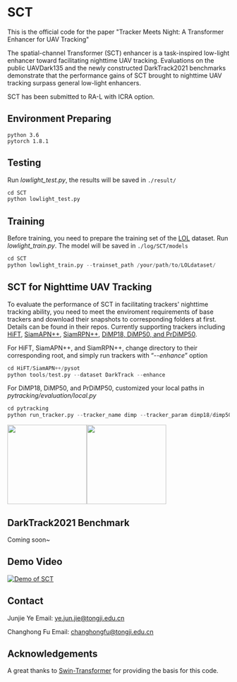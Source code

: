 # SCT

This is the official code for the paper "Tracker Meets Night: A Transformer Enhancer for UAV Tracking"

The spatial-channel Transformer (SCT) enhancer is a task-inspired low-light enhancer toward facilitating nighttime UAV tracking. Evaluations on the public UAVDark135 and the newly constructed DarkTrack2021 benchmarks demonstrate that the performance gains of SCT brought to nighttime UAV tracking surpass general low-light enhancers.

SCT has been submitted to RA-L with ICRA option.

## Environment Preparing
```
python 3.6
pytorch 1.8.1
```

## Testing

Run *lowlight_test.py*, the results will be saved in `./result/`
```python
cd SCT
python lowlight_test.py 
```

## Training

Before training, you need to prepare the training set of the [LOL](https://daooshee.github.io/BMVC2018website/) dataset.
Run *lowlight_train.py*. 
The model will be saved in `./log/SCT/models`

```python
cd SCT
python lowlight_train.py --trainset_path /your/path/to/LOLdataset/
```

## SCT for Nighttime UAV Tracking

To evaluate the performance of SCT in facilitating trackers' nighttime tracking ability, you need to meet the enviroment requirements of base trackers and download their snapshots to corresponding folders at first. Details can be found in their repos. Currently supporting trackers including [HiFT](https://github.com/vision4robotics/HiFT), [SiamAPN++](https://github.com/vision4robotics/SiamAPN), [SiamRPN++](https://github.com/STVIR/pysot), [DiMP18, DiMP50, and PrDiMP50](https://github.com/visionml/pytracking).

For HiFT, SiamAPN++, and SiamRPN++, change directory to their corresponding root, and simply run trackers with “*--enhance*” option

```python
cd HiFT/SiamAPN++/pysot
python tools/test.py --dataset DarkTrack --enhance
```

For DiMP18, DiMP50, and PrDiMP50, customized your local paths in *pytracking/evaluation/local.py*

```python
cd pytracking 
python run_tracker.py --tracker_name dimp --tracker_param dimp18/dimp50/prdimp50 --enhance 
```

<img src="https://github.com/vision4robotics/SCT/blob/main/image/UAVDark135.png" width="180"><img src="https://github.com/vision4robotics/SCT/blob/main/image/DarkTrack2021.png" width="180">


## DarkTrack2021 Benchmark

Coming soon~

## Demo Video

[![Demo of SCT](https://res.cloudinary.com/marcomontalbano/image/upload/v1631463588/video_to_markdown/images/youtube--I1eZnJ_dbfg-c05b58ac6eb4c4700831b2b3070cd403.jpg)](https://youtu.be/I1eZnJ_dbfg "Demo of SCT")

## Contact

Junjie Ye
Email: ye.jun.jie@tongji.edu.cn

Changhong Fu
Email: changhongfu@tongji.edu.cn

## Acknowledgements

A great thanks to [Swin-Transformer](https://github.com/microsoft/Swin-Transformer) for providing the basis for this code.																												